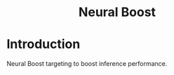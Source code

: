 <h1 align="center"> Neural Boost </h1>

# Introduction

Neural Boost targeting to boost inference performance.

